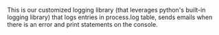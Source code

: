 This is our customized logging library (that leverages python's built-in logging library) that logs entries in process.log table, sends emails when there is an error and print statements on the console.
